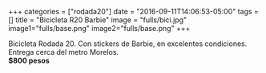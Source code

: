 +++
categories = ["rodada20"]
date = "2016-09-11T14:06:53-05:00"
tags = []
title = "Bicicleta R20 Barbie"
image = "fulls/bici.jpg"
image1="fulls/base.png"
image2="fulls/base.png"
+++

Bicicleta Rodada 20.
Con stickers de Barbie, en excelentes condiciones.<br>
Entrega cerca del metro Morelos. <br> <strong> $800 pesos </strong>
